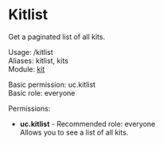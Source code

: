 Kitlist
====
Get a paginated list of all kits.

Usage: /kitlist<br>
Aliases: kitlist, kits<br>
Module: [kit](../modules/kit.md)<br>

Basic permission: uc.kitlist<br>
Basic role: everyone<br>

Permissions: <br>
* **uc.kitlist** - Recommended role: everyone<br>Allows you to see a list of all kits.
